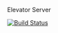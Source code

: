 Elevator Server

[![Build Status](https://travis-ci.com/guness/ElevatorServer.svg?token=FqAtQLMd7FgKzHtCsnhY&branch=master)](https://travis-ci.com/guness/ElevatorServer)
